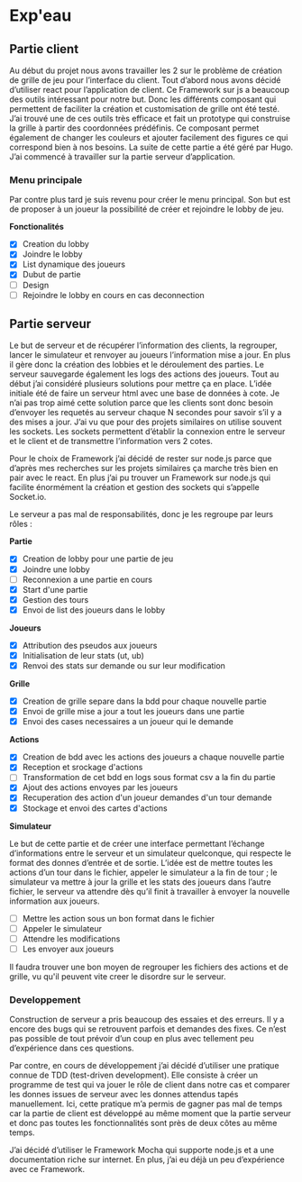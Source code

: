 # Exp'eau
## Partie client
Au début du projet nous avons travailler les 2 sur le problème de création de grille de jeu pour l’interface du client. Tout d’abord nous avons décidé d’utiliser react pour l’application de client. Ce Framework sur js a beaucoup des outils intéressant pour notre but. Donc les différents composant qui permettent de faciliter la création et customisation de grille ont été testé. J’ai trouvé une de ces outils très efficace et fait un prototype qui construise la grille à partir des coordonnées prédéfinis. Ce composant permet également de changer les couleurs et ajouter facilement des figures ce qui correspond bien à nos besoins.  La suite de cette partie a été géré par Hugo. J’ai commencé à travailler sur la partie serveur d’application.

### Menu principale
Par contre plus tard je suis revenu pour créer le menu principal. Son but est de proposer à un joueur la possibilité de créer et rejoindre le lobby de jeu. 

**Fonctionalités**

- [x] Creation du lobby
- [x] Joindre le lobby
- [x] List dynamique des joueurs
- [x] Dubut de partie
- [ ] Design
- [ ] Rejoindre le lobby en cours en cas deconnection

## Partie serveur
Le but de serveur et de récupérer l’information des clients, la regrouper, lancer le simulateur et renvoyer au joueurs l’information mise a jour. En plus il gère donc la création des lobbies et le déroulement des parties. Le serveur sauvegarde également les logs des actions des joueurs. 
Tout au début j’ai considéré plusieurs solutions pour mettre ça en place. L’idée initiale été de faire un serveur html avec une base de données à cote. Je n’ai pas trop aimé cette solution parce que les clients sont donc besoin d’envoyer les requetés au serveur chaque N secondes pour savoir s’il y a des mises a jour. J’ai vu que pour des projets similaires on utilise souvent les sockets. Les sockets permettent d’établir la connexion entre le serveur et le client et de transmettre l’information vers 2 cotes. 

Pour le choix de Framework j’ai décidé de rester sur node.js parce que d’après mes recherches sur les projets similaires ça marche très bien en pair avec le react. En plus j’ai pu trouver un Framework sur node.js qui facilite énormément la création et gestion des sockets qui s’appelle Socket.io.

Le serveur a pas mal de responsabilités, donc je les regroupe par leurs rôles :

**Partie**
- [x] Creation de lobby pour une partie de jeu
- [x] Joindre une lobby
- [ ] Reconnexion a une partie en cours
- [x] Start d'une partie
- [x] Gestion des tours
- [x] Envoi de list des joueurs dans le lobby

**Joueurs**
- [x] Attribution des pseudos aux joueurs
- [x] Initialisation de leur stats (ut, ub)
- [x] Renvoi des stats sur demande ou sur leur modification

**Grille**
- [x] Creation de grille separe dans la bdd pour chaque nouvelle partie
- [x] Envoi de grille mise a jour a tout les joueurs dans une partie
- [x] Envoi des cases necessaires a un joueur qui le demande

**Actions**
- [x] Creation de bdd avec les actions des joueurs a chaque nouvelle partie
- [x] Reception et srockage d'actions
- [ ] Transformation de cet bdd en logs sous format csv a la fin du partie
- [x] Ajout des actions envoyes par les joueurs
- [x] Recuperation des action d'un joueur demandes d'un tour demande
- [x] Stockage et envoi des cartes d'actions

**Simulateur**

Le but de cette partie et de créer une interface permettant l’échange d’informations entre le serveur et un simulateur quelconque, qui respecte le format des donnes d’entrée et de sortie. L’idée est de mettre toutes les actions d’un tour dans le fichier, appeler le simulateur a la fin de tour ; le simulateur va mettre à jour la grille et les stats des joueurs dans l’autre fichier, le serveur va attendre dès qu’il finit à travailler à envoyer la nouvelle information aux joueurs.
- [ ] Mettre les action sous un bon format dans le fichier
- [ ] Appeler le simulateur
- [ ] Attendre les modifications
- [ ] Les envoyer aux joueurs

Il faudra trouver une bon moyen de regrouper les  fichiers des actions et de grille, vu qu'il peuvent vite creer le disordre sur le serveur.

### Developpement
Construction de serveur a pris beaucoup des essaies et des erreurs. Il y a encore des bugs qui se retrouvent parfois et demandes des fixes. Ce n’est pas possible de tout prévoir d’un coup en plus avec tellement peu d’expérience dans ces questions. 

Par contre, en cours de développement j’ai décidé d’utiliser une pratique connue de TDD (test-driven development). Elle consiste à créer un programme de test qui va jouer le rôle de client dans notre cas et comparer les donnes issues de serveur avec les donnes attendus tapés manuellement. Ici, cette pratique m’a permis de gagner pas mal de temps car la partie de client est développé au même moment que la partie serveur et donc pas toutes les fonctionnalités sont près de deux côtes au même temps. 

J’ai décidé d’utiliser le Framework Mocha qui supporte node.js et a une documentation riche sur internet. En plus, j’ai eu déjà un peu d’expérience avec ce Framework.


